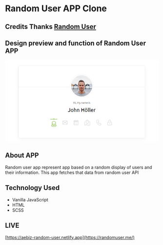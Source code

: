 # Random User APP Clone

## Credits Thanks [Random User](https://randomuser.me/)

## Design preview and function of Random User APP
![Random User Design Image](./design-image.png)

## About APP

Random user app represent app based on a random display of users and their information. This app fetches that data from random user API

## Technology Used
- Vanilla JavaScript
- HTML
- SCSS

## LIVE
[https://aebiz-random-user.netlify.app](https://randomuser.me/)
